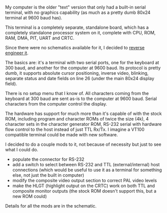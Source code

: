 My computer is the older "text" version that only had a built-in serial terminal, with no graphics capability (as much as a pretty dumb 80x24 terminal at 9600 baud has).

This terminal is a completely separate, standalone board, which has a completely standalone processor system on it, complete with CPU, ROM, RAM, DMA, PIT, UART and CRTC.

Since there were no schematics available for it, I decided to [reverse engineer it](https://github.com/jjakob/IskraDeltaPartnerVideo).

The basics are: it's a terminal with two serial ports, one for the keyboard at 300 baud, and another for the computer at 9600 baud. Its protocol is pretty dumb, it supports absolute cursor positioning, inverse video, blinking, separate status and date fields on line 26 (under the main 80x24 display field).

There is no setup menu that I know of. All characters coming from the keyboard at 300 baud are sent as-is to the computer at 9600 baud. Serial characters from the computer control the display.

The hardware has support for much more than it's capable of with the stock ROM, including program and character ROMs of twice the size (4k), 4 character sets in the character generator ROM, RS-232 serial with hardware flow control to the host instead of just TTL Rx/Tx. I imagine a VT100 compatible terminal could be made with new software.

I decided to do a couple mods to it, not because of necessity but just to see what I could do.
- populate the connector for RS-232
- add a switch to select between RS-232 and TTL (external/internal) host connections (which would be useful to use it as a terminal for something else, not just the built in computer)
- modify the composite video output section to correct PAL video levels
- make the HLGT (highlight output on the CRTC) work on both TTL and composite monitor outputs (the stock ROM doesn't support this, but a new ROM could)

Details for all the mods are in the schematic.
